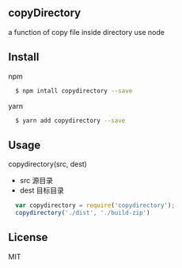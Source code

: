 ## copyDirectory
a function of copy file inside directory use node

## Install 
npm
```bash
  $ npm intall copydirectory --save
```

yarn 
```bash 
  $ yarn add copydirectory --save
```

## Usage
copydirectory(src, dest)
  * src 源目录
  * dest 目标目录

```js
  var copydirectory = require('copydirectory');
  copydirectory('./dist', './build-zip')
```

## License
MIT
